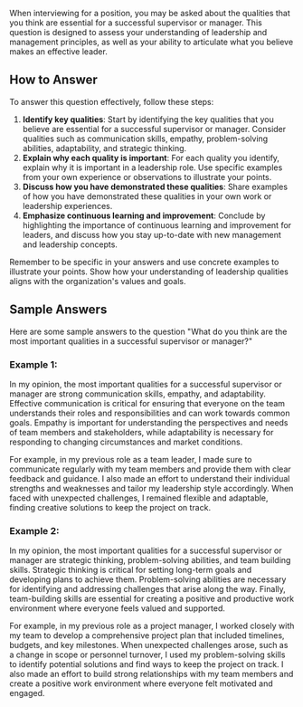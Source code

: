 
When interviewing for a position, you may be asked about the qualities that you think are essential for a successful supervisor or manager. This question is designed to assess your understanding of leadership and management principles, as well as your ability to articulate what you believe makes an effective leader.

How to Answer
-------------

To answer this question effectively, follow these steps:

1. **Identify key qualities**: Start by identifying the key qualities that you believe are essential for a successful supervisor or manager. Consider qualities such as communication skills, empathy, problem-solving abilities, adaptability, and strategic thinking.
2. **Explain why each quality is important**: For each quality you identify, explain why it is important in a leadership role. Use specific examples from your own experience or observations to illustrate your points.
3. **Discuss how you have demonstrated these qualities**: Share examples of how you have demonstrated these qualities in your own work or leadership experiences.
4. **Emphasize continuous learning and improvement**: Conclude by highlighting the importance of continuous learning and improvement for leaders, and discuss how you stay up-to-date with new management and leadership concepts.

Remember to be specific in your answers and use concrete examples to illustrate your points. Show how your understanding of leadership qualities aligns with the organization's values and goals.

Sample Answers
--------------

Here are some sample answers to the question "What do you think are the most important qualities in a successful supervisor or manager?"

### Example 1:

In my opinion, the most important qualities for a successful supervisor or manager are strong communication skills, empathy, and adaptability. Effective communication is critical for ensuring that everyone on the team understands their roles and responsibilities and can work towards common goals. Empathy is important for understanding the perspectives and needs of team members and stakeholders, while adaptability is necessary for responding to changing circumstances and market conditions.

For example, in my previous role as a team leader, I made sure to communicate regularly with my team members and provide them with clear feedback and guidance. I also made an effort to understand their individual strengths and weaknesses and tailor my leadership style accordingly. When faced with unexpected challenges, I remained flexible and adaptable, finding creative solutions to keep the project on track.

### Example 2:

In my opinion, the most important qualities for a successful supervisor or manager are strategic thinking, problem-solving abilities, and team building skills. Strategic thinking is critical for setting long-term goals and developing plans to achieve them. Problem-solving abilities are necessary for identifying and addressing challenges that arise along the way. Finally, team-building skills are essential for creating a positive and productive work environment where everyone feels valued and supported.

For example, in my previous role as a project manager, I worked closely with my team to develop a comprehensive project plan that included timelines, budgets, and key milestones. When unexpected challenges arose, such as a change in scope or personnel turnover, I used my problem-solving skills to identify potential solutions and find ways to keep the project on track. I also made an effort to build strong relationships with my team members and create a positive work environment where everyone felt motivated and engaged.

